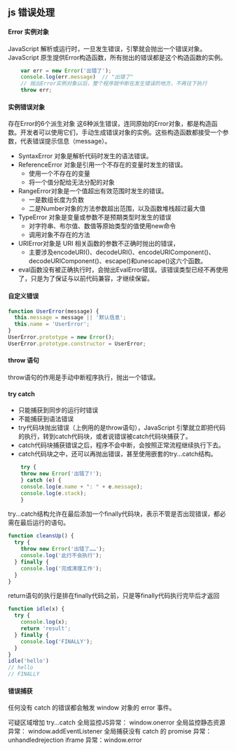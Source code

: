 ## js 错误处理

#### Error 实例对象
JavaScript 解析或运行时，一旦发生错误，引擎就会抛出一个错误对象。
JavaScript 原生提供Error构造函数，所有抛出的错误都是这个构造函数的实例。
```js
    var err = new Error('出错了');
    console.log(err.message)  // "出错了"
    // 抛出Error实例对象以后，整个程序就中断在发生错误的地方，不再往下执行
    throw err;
```

#### 实例错误对象
存在Error的6个派生对象
这6种派生错误，连同原始的Error对象，都是构造函数。开发者可以使用它们，手动生成错误对象的实例。这些构造函数都接受一个参数，代表错误提示信息（message）。

- SyntaxError 对象是解析代码时发生的语法错误。
- ReferenceError 对象是引用一个不存在的变量时发生的错误。
  - 使用一个不存在的变量
  - 将一个值分配给无法分配的对象
- RangeError对象是一个值超出有效范围时发生的错误。
  - 一是数组长度为负数
  - 二是Number对象的方法参数超出范围，以及函数堆栈超过最大值
- TypeError 对象是变量或参数不是预期类型时发生的错误  
  - 对字符串、布尔值、数值等原始类型的值使用new命令
  - 调用对象不存在的方法
- URIError对象是 URI 相关函数的参数不正确时抛出的错误，
  - 主要涉及encodeURI()、decodeURI()、encodeURIComponent()、decodeURIComponent()、escape()和unescape()这六个函数。  
- eval函数没有被正确执行时，会抛出EvalError错误。该错误类型已经不再使用了，只是为了保证与以前代码兼容，才继续保留。  

#### 自定义错误
```js
function UserError(message) {
  this.message = message || '默认信息';
  this.name = 'UserError';
}
UserError.prototype = new Error();
UserError.prototype.constructor = UserError;
```

#### throw 语句
throw语句的作用是手动中断程序执行，抛出一个错误。

#### try catch
- 只能捕获到同步的运行时错误
- 不能捕获到语法错误
- try代码块抛出错误（上例用的是throw语句），JavaScript 引擎就立即把代码的执行，转到catch代码块，或者说错误被catch代码块捕获了。
- catch代码块捕获错误之后，程序不会中断，会按照正常流程继续执行下去。
- catch代码块之中，还可以再抛出错误，甚至使用嵌套的try...catch结构。
```js
    try {
    throw new Error('出错了!');
    } catch (e) {
    console.log(e.name + ": " + e.message);
    console.log(e.stack);
    }
```

try...catch结构允许在最后添加一个finally代码块，表示不管是否出现错误，都必需在最后运行的语句。
```js
function cleansUp() {
  try {
    throw new Error('出错了……');
    console.log('此行不会执行');
  } finally {
    console.log('完成清理工作');
  }
}
```

return语句的执行是排在finally代码之前，只是等finally代码执行完毕后才返回
```js
function idle(x) {
  try {
    console.log(x);
    return 'result';
  } finally {
    console.log('FINALLY');
  }
}
idle('hello')
// hello
// FINALLY
```

#### 错误捕获
任何没有 catch 的错误都会触发 window 对象的 error 事件。

可疑区域增加 try...catch
全局监控JS异常： window.onerror
全局监控静态资源异常： window.addEventListener
全局捕获没有 catch 的 promise 异常：unhandledrejection
iframe 异常：window.error